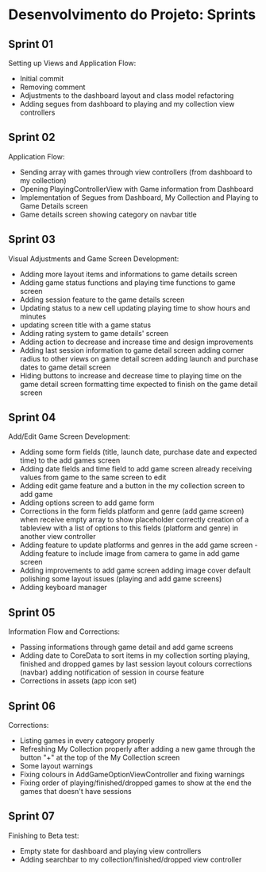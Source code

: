# Desenvolvimento do Projeto: Sprints

## Sprint 01

Setting up Views and Application Flow:
  - Initial commit 
  - Removing comment 
  - Adjustments to the dashboard layout and class model refactoring 
  - Adding segues from dashboard to playing and my collection view controllers 

## Sprint 02

Application Flow:

  - Sending array with games through view controllers (from dashboard to my collection) 
  - Opening PlayingControllerView with Game information from Dashboard 
  - Implementation of Segues from Dashboard, My Collection and Playing to Game Details screen 
  - Game details screen showing category on navbar title 

## Sprint 03

Visual Adjustments and Game Screen Development:

  - Adding more layout items and informations to game details screen 
  - Adding game status functions and playing time functions to game screen 
  - Adding session feature to the game details screen 
  - Updating status to a new cell updating playing time to show hours and minutes 
  - updating screen title with a game status 
  - Adding rating system to game details' screen 
  - Adding action to decrease and increase time and design improvements 
  - Adding last session information to game detail screen adding corner radius to other views on game detail screen adding launch and purchase dates to game detail screen 
  - Hiding buttons to increase and decrease time to playing time on the game detail screen formatting time expected to finish on the game detail screen 

## Sprint 04

Add/Edit Game Screen Development:

  - Adding some form fields (title, launch date, purchase date and expected time) to the add games screen 
  - Adding date fields and time field to add game screen already receiving values from game to the same screen to edit 
  - Adding edit game feature and a button in the my collection screen to add game 
  - Adding options screen to add game form 
  - Corrections in the form fields platform and genre (add game screen) when receive empty array to show placeholder correctly creation of a tableview with a list of options to this fields (platform and genre) in another view controller 
  - Adding feature to update platforms and genres in the add game screen 
   -Adding feature to include image from camera to game in add game screen 
  - Adding improvements to add game screen adding image cover default polishing some layout issues (playing and add game screens) 
  - Adding keyboard manager 

## Sprint 05

Information Flow and Corrections:

  - Passing informations through game detail and add game screens 
  - Adding date to CoreData to sort items in my collection sorting playing, finished and dropped games by last session layout colours corrections (navbar) adding notification of session in course feature 
  - Corrections in assets (app icon set) 

## Sprint 06

Corrections:

  - Listing games in every category properly 
  - Refreshing My Collection properly after adding a new game through the button "+" at the top of the My Collection screen 
  - Some layout warnings
  - Fixing colours in AddGameOptionViewController and fixing warnings 
  - Fixing order of playing/finished/dropped games to show at the end the games that doesn't have sessions 

## Sprint 07

Finishing to Beta test:

  - Empty state for dashboard and playing view controllers 
  - Adding searchbar to my collection/finished/dropped view controller 


